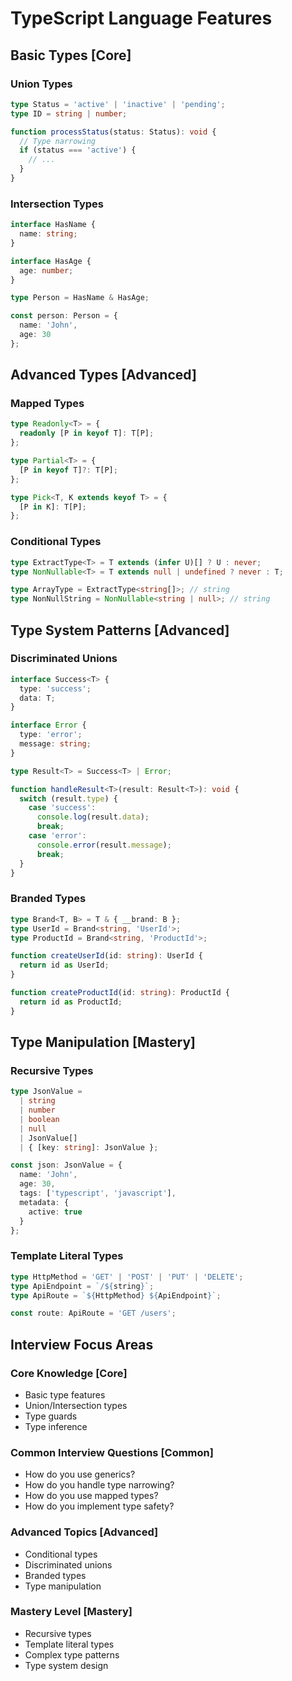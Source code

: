 # TypeScript Language Features

## Basic Types [Core]

### Union Types
```typescript
type Status = 'active' | 'inactive' | 'pending';
type ID = string | number;

function processStatus(status: Status): void {
  // Type narrowing
  if (status === 'active') {
    // ...
  }
}
```

### Intersection Types
```typescript
interface HasName {
  name: string;
}

interface HasAge {
  age: number;
}

type Person = HasName & HasAge;

const person: Person = {
  name: 'John',
  age: 30
};
```

## Advanced Types [Advanced]

### Mapped Types
```typescript
type Readonly<T> = {
  readonly [P in keyof T]: T[P];
};

type Partial<T> = {
  [P in keyof T]?: T[P];
};

type Pick<T, K extends keyof T> = {
  [P in K]: T[P];
};
```

### Conditional Types
```typescript
type ExtractType<T> = T extends (infer U)[] ? U : never;
type NonNullable<T> = T extends null | undefined ? never : T;

type ArrayType = ExtractType<string[]>; // string
type NonNullString = NonNullable<string | null>; // string
```

## Type System Patterns [Advanced]

### Discriminated Unions
```typescript
interface Success<T> {
  type: 'success';
  data: T;
}

interface Error {
  type: 'error';
  message: string;
}

type Result<T> = Success<T> | Error;

function handleResult<T>(result: Result<T>): void {
  switch (result.type) {
    case 'success':
      console.log(result.data);
      break;
    case 'error':
      console.error(result.message);
      break;
  }
}
```

### Branded Types
```typescript
type Brand<T, B> = T & { __brand: B };
type UserId = Brand<string, 'UserId'>;
type ProductId = Brand<string, 'ProductId'>;

function createUserId(id: string): UserId {
  return id as UserId;
}

function createProductId(id: string): ProductId {
  return id as ProductId;
}
```

## Type Manipulation [Mastery]

### Recursive Types
```typescript
type JsonValue = 
  | string
  | number
  | boolean
  | null
  | JsonValue[]
  | { [key: string]: JsonValue };

const json: JsonValue = {
  name: 'John',
  age: 30,
  tags: ['typescript', 'javascript'],
  metadata: {
    active: true
  }
};
```

### Template Literal Types
```typescript
type HttpMethod = 'GET' | 'POST' | 'PUT' | 'DELETE';
type ApiEndpoint = `/${string}`;
type ApiRoute = `${HttpMethod} ${ApiEndpoint}`;

const route: ApiRoute = 'GET /users';
```

## Interview Focus Areas

### Core Knowledge [Core]
- Basic type features
- Union/Intersection types
- Type guards
- Type inference

### Common Interview Questions [Common]
- How do you use generics?
- How do you handle type narrowing?
- How do you use mapped types?
- How do you implement type safety?

### Advanced Topics [Advanced]
- Conditional types
- Discriminated unions
- Branded types
- Type manipulation

### Mastery Level [Mastery]
- Recursive types
- Template literal types
- Complex type patterns
- Type system design 